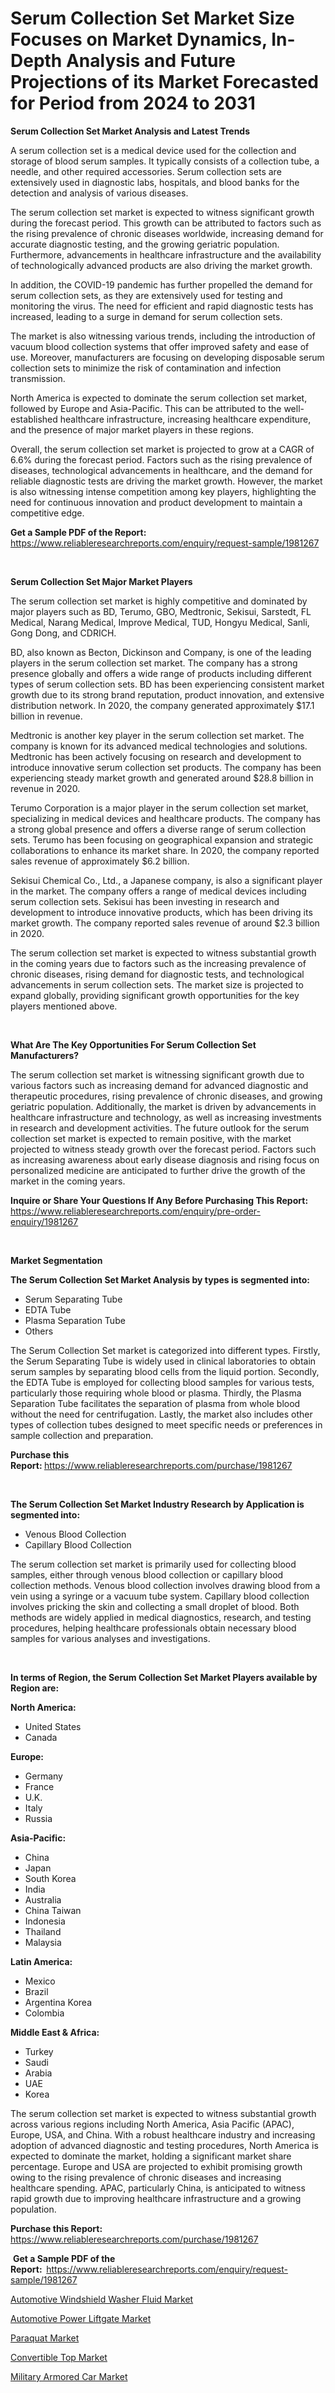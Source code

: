 <p><h1>Serum Collection Set Market Size Focuses on Market Dynamics, In-Depth Analysis and Future Projections of its Market Forecasted for Period from 2024 to 2031</h1></p><p><strong>Serum Collection Set Market Analysis and Latest Trends</strong></p>
<p><p>A serum collection set is a medical device used for the collection and storage of blood serum samples. It typically consists of a collection tube, a needle, and other required accessories. Serum collection sets are extensively used in diagnostic labs, hospitals, and blood banks for the detection and analysis of various diseases.</p><p>The serum collection set market is expected to witness significant growth during the forecast period. This growth can be attributed to factors such as the rising prevalence of chronic diseases worldwide, increasing demand for accurate diagnostic testing, and the growing geriatric population. Furthermore, advancements in healthcare infrastructure and the availability of technologically advanced products are also driving the market growth.</p><p>In addition, the COVID-19 pandemic has further propelled the demand for serum collection sets, as they are extensively used for testing and monitoring the virus. The need for efficient and rapid diagnostic tests has increased, leading to a surge in demand for serum collection sets.</p><p>The market is also witnessing various trends, including the introduction of vacuum blood collection systems that offer improved safety and ease of use. Moreover, manufacturers are focusing on developing disposable serum collection sets to minimize the risk of contamination and infection transmission.</p><p>North America is expected to dominate the serum collection set market, followed by Europe and Asia-Pacific. This can be attributed to the well-established healthcare infrastructure, increasing healthcare expenditure, and the presence of major market players in these regions.</p><p>Overall, the serum collection set market is projected to grow at a CAGR of 6.6% during the forecast period. Factors such as the rising prevalence of diseases, technological advancements in healthcare, and the demand for reliable diagnostic tests are driving the market growth. However, the market is also witnessing intense competition among key players, highlighting the need for continuous innovation and product development to maintain a competitive edge.</p></p>
<p><strong>Get a Sample PDF of the Report:&nbsp;</strong> <a href="https://www.reliableresearchreports.com/enquiry/request-sample/1981267">https://www.reliableresearchreports.com/enquiry/request-sample/1981267</a></p>
<p>&nbsp;</p>
<p><strong>Serum Collection Set Major Market Players</strong></p>
<p><p>The serum collection set market is highly competitive and dominated by major players such as BD, Terumo, GBO, Medtronic, Sekisui, Sarstedt, FL Medical, Narang Medical, Improve Medical, TUD, Hongyu Medical, Sanli, Gong Dong, and CDRICH. </p><p>BD, also known as Becton, Dickinson and Company, is one of the leading players in the serum collection set market. The company has a strong presence globally and offers a wide range of products including different types of serum collection sets. BD has been experiencing consistent market growth due to its strong brand reputation, product innovation, and extensive distribution network. In 2020, the company generated approximately $17.1 billion in revenue.</p><p>Medtronic is another key player in the serum collection set market. The company is known for its advanced medical technologies and solutions. Medtronic has been actively focusing on research and development to introduce innovative serum collection set products. The company has been experiencing steady market growth and generated around $28.8 billion in revenue in 2020.</p><p>Terumo Corporation is a major player in the serum collection set market, specializing in medical devices and healthcare products. The company has a strong global presence and offers a diverse range of serum collection sets. Terumo has been focusing on geographical expansion and strategic collaborations to enhance its market share. In 2020, the company reported sales revenue of approximately $6.2 billion.</p><p>Sekisui Chemical Co., Ltd., a Japanese company, is also a significant player in the market. The company offers a range of medical devices including serum collection sets. Sekisui has been investing in research and development to introduce innovative products, which has been driving its market growth. The company reported sales revenue of around $2.3 billion in 2020.</p><p>The serum collection set market is expected to witness substantial growth in the coming years due to factors such as the increasing prevalence of chronic diseases, rising demand for diagnostic tests, and technological advancements in serum collection sets. The market size is projected to expand globally, providing significant growth opportunities for the key players mentioned above.</p></p>
<p>&nbsp;</p>
<p><strong>What Are The Key Opportunities For Serum Collection Set Manufacturers?</strong></p>
<p><p>The serum collection set market is witnessing significant growth due to various factors such as increasing demand for advanced diagnostic and therapeutic procedures, rising prevalence of chronic diseases, and growing geriatric population. Additionally, the market is driven by advancements in healthcare infrastructure and technology, as well as increasing investments in research and development activities. The future outlook for the serum collection set market is expected to remain positive, with the market projected to witness steady growth over the forecast period. Factors such as increasing awareness about early disease diagnosis and rising focus on personalized medicine are anticipated to further drive the growth of the market in the coming years.</p></p>
<p><strong>Inquire or Share Your Questions If Any Before Purchasing This Report:</strong> <a href="https://www.reliableresearchreports.com/enquiry/pre-order-enquiry/1981267">https://www.reliableresearchreports.com/enquiry/pre-order-enquiry/1981267</a></p>
<p>&nbsp;</p>
<p><strong>Market Segmentation</strong></p>
<p><strong>The Serum Collection Set Market Analysis by types is segmented into:</strong></p>
<p><ul><li>Serum Separating Tube</li><li>EDTA Tube</li><li>Plasma Separation Tube</li><li>Others</li></ul></p>
<p><p>The Serum Collection Set market is categorized into different types. Firstly, the Serum Separating Tube is widely used in clinical laboratories to obtain serum samples by separating blood cells from the liquid portion. Secondly, the EDTA Tube is employed for collecting blood samples for various tests, particularly those requiring whole blood or plasma. Thirdly, the Plasma Separation Tube facilitates the separation of plasma from whole blood without the need for centrifugation. Lastly, the market also includes other types of collection tubes designed to meet specific needs or preferences in sample collection and preparation.</p></p>
<p><strong>Purchase this Report:&nbsp;</strong><a href="https://www.reliableresearchreports.com/purchase/1981267">https://www.reliableresearchreports.com/purchase/1981267</a></p>
<p>&nbsp;</p>
<p><strong>The Serum Collection Set Market Industry Research by Application is segmented into:</strong></p>
<p><ul><li>Venous Blood Collection</li><li>Capillary Blood Collection</li></ul></p>
<p><p>The serum collection set market is primarily used for collecting blood samples, either through venous blood collection or capillary blood collection methods. Venous blood collection involves drawing blood from a vein using a syringe or a vacuum tube system. Capillary blood collection involves pricking the skin and collecting a small droplet of blood. Both methods are widely applied in medical diagnostics, research, and testing procedures, helping healthcare professionals obtain necessary blood samples for various analyses and investigations.</p></p>
<p>&nbsp;</p>
<p><strong>In terms of Region, the Serum Collection Set Market Players available by Region are:</strong></p>
<p>
    <p> <strong> North America: </strong>
        <ul>
            <li>United States</li>
            <li>Canada</li>
        </ul>
        </p> 
    <p> <strong> Europe: </strong>
        <ul>
            <li>Germany</li>
            <li>France</li>
            <li>U.K.</li>
            <li>Italy</li>
            <li>Russia</li>
        </ul>
        </p> 
    <p> <strong> Asia-Pacific: </strong>
        <ul>
            <li>China</li>
            <li>Japan</li>
            <li>South Korea</li>
            <li>India</li>
            <li>Australia</li>
            <li>China Taiwan</li>
            <li>Indonesia</li>
            <li>Thailand</li>
            <li>Malaysia</li>
        </ul>
        </p> 
    <p> <strong> Latin America: </strong>
        <ul>
            <li>Mexico</li>
            <li>Brazil</li>
            <li>Argentina Korea</li>
            <li>Colombia</li>
        </ul>
        </p> 
    <p> <strong> Middle East & Africa: </strong>
        <ul>
            <li>Turkey</li>
            <li>Saudi</li>
            <li>Arabia</li>
            <li>UAE</li>
            <li>Korea</li>
        </ul>
    </p>
    </p>
<p><p>The serum collection set market is expected to witness substantial growth across various regions including North America, Asia Pacific (APAC), Europe, USA, and China. With a robust healthcare industry and increasing adoption of advanced diagnostic and testing procedures, North America is expected to dominate the market, holding a significant market share percentage. Europe and USA are projected to exhibit promising growth owing to the rising prevalence of chronic diseases and increasing healthcare spending. APAC, particularly China, is anticipated to witness rapid growth due to improving healthcare infrastructure and a growing population.</p></p>
<p><strong>Purchase this Report: </strong><a href="https://www.reliableresearchreports.com/purchase/1981267">https://www.reliableresearchreports.com/purchase/1981267</a></p>
<p>&nbsp;<strong>Get a Sample PDF of the Report:&nbsp;&nbsp;</strong><a href="https://www.reliableresearchreports.com/enquiry/request-sample/1981267">https://www.reliableresearchreports.com/enquiry/request-sample/1981267</a></p>
<p><strong></strong></p>
<p><p><a href="https://medium.com/@philliphicks76g/automotive-windshield-washer-fluid-market-outlook-industry-overview-and-forecast-2024-to-2031-4407e6c607bb">Automotive Windshield Washer Fluid Market</a></p><p><a href="https://medium.com/@philliphicks76g/automotive-power-liftgate-market-share-evolution-and-market-growth-trends-2024-2031-f9f6653d3086">Automotive Power Liftgate Market</a></p><p><a href="https://medium.com/@shirleysullivan73/paraquat-market-exploring-market-share-market-trends-and-future-growth-006ef0c7be04">Paraquat Market</a></p><p><a href="https://medium.com/@philliphicks76g/convertible-top-market-size-market-outlook-and-market-forecast-2024-to-2031-3bdaac1e4d4a">Convertible Top Market</a></p><p><a href="https://medium.com/@philliphicks76g/military-armored-car-market-size-reveals-the-best-marketing-channels-in-global-industry-185b4653eed8">Military Armored Car Market</a></p></p>